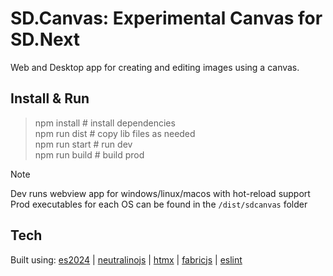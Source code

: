 # SD.Canvas: Experimental Canvas for SD.Next

Web and Desktop app for creating and editing images using a canvas.

## Install & Run

> npm install # install dependencies  
> npm run dist # copy lib files as needed  
> npm run start # run dev  
> npm run build # build prod  

> [!NOTE]
> Dev runs webview app for windows/linux/macos with hot-reload support  
> Prod executables for each OS can be found in the `/dist/sdcanvas` folder  

## Tech

Built using: [es2024](https://ecma-international.org/publications-and-standards/standards/ecma-262/) | [neutralinojs](https://neutralino.js.org/) | [htmx](https://htmx.org/) | [fabricjs](https://fabricjs.com/docs/) | [eslint](https://eslint.org/)
